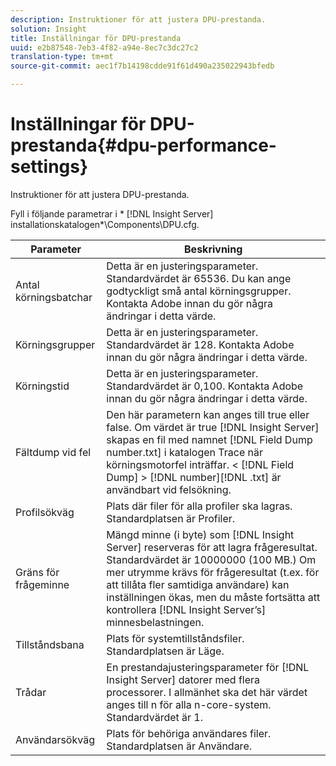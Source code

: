 ```yaml
---
description: Instruktioner för att justera DPU-prestanda.
solution: Insight
title: Inställningar för DPU-prestanda
uuid: e2b87548-7eb3-4f82-a94e-8ec7c3dc27c2
translation-type: tm+mt
source-git-commit: aec1f7b14198cdde91f61d490a235022943bfedb

---
```



# Inställningar för DPU-prestanda{#dpu-performance-settings}

Instruktioner för att justera DPU-prestanda.

Fyll i följande parametrar i * [!DNL Insight Server] installationskatalogen*\Components\DPU.cfg.

| Parameter | Beskrivning |
|---|---|
| Antal körningsbatchar | Detta är en justeringsparameter. Standardvärdet är 65536. Du kan ange godtyckligt små antal körningsgrupper. Kontakta Adobe innan du gör några ändringar i detta värde. |
| Körningsgrupper | Detta är en justeringsparameter. Standardvärdet är 128. Kontakta Adobe innan du gör några ändringar i detta värde. |
| Körningstid | Detta är en justeringsparameter. Standardvärdet är 0,100. Kontakta Adobe innan du gör några ändringar i detta värde. |
| Fältdump vid fel | Den här parametern kan anges till true eller false. Om värdet är true [!DNL Insight Server] skapas en fil med namnet [!DNL Field Dump number.txt] i katalogen Trace när körningsmotorfel inträffar. &lt; [!DNL Field Dump] > [!DNL number][!DNL .txt] är användbart vid felsökning. |
| Profilsökväg | Plats där filer för alla profiler ska lagras. Standardplatsen är Profiler\. |
| Gräns för frågeminne | Mängd minne (i byte) som [!DNL Insight Server] reserveras för att lagra frågeresultat. Standardvärdet är 10000000 (100 MB.) Om mer utrymme krävs för frågeresultat (t.ex. för att tillåta fler samtidiga användare) kan inställningen ökas, men du måste fortsätta att kontrollera [!DNL Insight Server’s] minnesbelastningen. |
| Tillståndsbana | Plats för systemtillståndsfiler. Standardplatsen är Läge\. |
| Trådar | En prestandajusteringsparameter för [!DNL Insight Server] datorer med flera processorer. I allmänhet ska det här värdet anges till n för alla n-core-system. Standardvärdet är 1. |
| Användarsökväg | Plats för behöriga användares filer. Standardplatsen är Användare\. |

